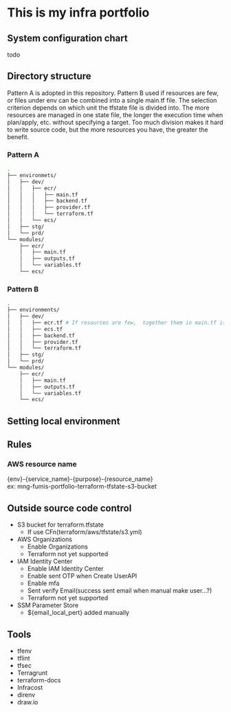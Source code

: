 # This is my infra portfolio

## System configuration chart

todo

## Directory structure

Pattern A is adopted in this repository.
Pattern B used if resources are few, or files under env can be combined into a single main.tf file.
The selection criterion depends on which unit the tfstate file is divided into.
The more resources are managed in one state file, the longer the execution time when plan/apply, etc. without specifying a target.
Too much division makes it hard to write source code, but the more resources you have, the greater the benefit.

### Pattern A

```sh
.
├── environmets/
│   ├── dev/
│   │   ├── ecr/
│   │   │   ├── main.tf
│   │   │   ├── backend.tf
│   │   │   ├── provider.tf
│   │   │   └── terraform.tf
│   │   └── ecs/
│   ├── stg/
│   └── prd/
└── modules/
    ├── ecr/
    │   ├── main.tf
    │   ├── outputs.tf
    │   └── variables.tf
    └── ecs/
```

### Pattern B

```sh
.
├── environments/
│   ├── dev/
│   │   ├── ecr.tf # If resources are few,  together them in main.tf is ok.
│   │   ├── ecs.tf
│   │   ├── backend.tf
│   │   ├── provider.tf
│   │   └── terraform.tf
│   ├── stg/
│   └── prd/
└── modules/
    ├── ecr/
    │   ├── main.tf
    │   ├── outputs.tf
    │   └── variables.tf
    └── ecs/
```

## Setting local environment

## Rules

### AWS resource name

{env}-{service_name}-{purpose}-{resource_name}  
ex: mng-fumis-portfolio-terraform-tfstate-s3-bucket


## Outside source code control

- S3 bucket for terraform.tfstate
  - If use CFn(terraform/aws/tfstate/s3.yml)
- AWS Organizations
  - Enable Organizations
  - Terraform not yet supported
- IAM Identity Center
  - Enable IAM Identity Center
  - Enable sent OTP when Create UserAPI
  - Enable mfa
  - Sent verify Email(success sent email when manual make user...?)
  - Terraform not yet supported
- SSM Parameter Store
  - ${email_local_pert} added manually

## Tools

- tfenv
- tflint
- tfsec
- Terragrunt
- terraform-docs
- Infracost
- direnv
- draw.io

